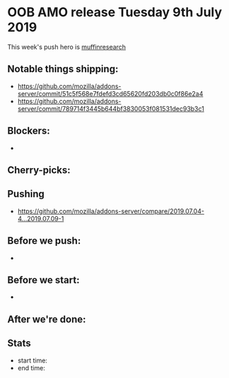 # OOB AMO release Tuesday 9th July 2019

This week's push hero is [muffinresearch](https://github.com/muffinresearch)

## Notable things shipping:

* https://github.com/mozilla/addons-server/commit/51c5f568e7fdefd3cd65620fd203db0c0f86e2a4
* https://github.com/mozilla/addons-server/commit/789714f3445b644bf3830053f081531dec93b3c1

## Blockers:

*

## Cherry-picks:

## Pushing

- https://github.com/mozilla/addons-server/compare/2019.07.04-4...2019.07.09-1


## Before we push:

* 

## Before we start:

*

## After we're done:


## Stats

- start time:
- end time:
